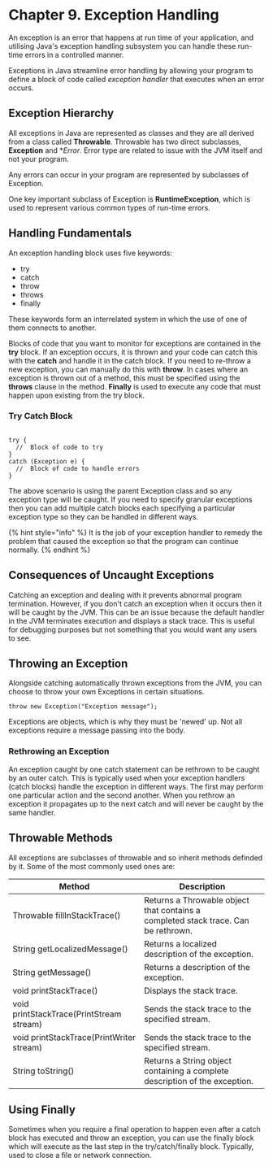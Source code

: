 # Chapter 9. Exception Handling

An exception is an error that happens at run time of your application, and utilising Java's exception handling subsystem 
you can handle these run-time errors in a controlled manner.

Exceptions in Java streamline error handling by allowing your program to define a block of code called _exception handler_
that executes when an error occurs.

## Exception Hierarchy
All exceptions in Java are represented as classes and they are all derived from a class called **Throwable**. Throwable has 
two direct subclasses, **Exception** and **Error*. Error type are related to issue with the JVM itself and not your program.

Any errors can occur in your program are represented by subclasses of Exception.

One key important subclass of Exception is **RuntimeException**, which is used to represent various common types of 
run-time errors.

## Handling Fundamentals
An exception handling block uses five keywords:
 * try
 * catch
 * throw
 * throws
 * finally

These keywords form an interrelated system in which the use of one of them connects to another.

Blocks of code that you want to monitor for exceptions are contained in the **try** block. If an exception occurs, it is
thrown and your code can catch this with the **catch** and handle it in the catch block. If you need to re-throw a new 
exception, you can manually do this with **throw**. 
In cases where an exception is thrown out of a method, this must be specified using the **throws** clause in the method. 
**Finally** is used to execute any code that must happen upon existing from the try block.

### Try Catch Block

```aidl

try {
  //  Block of code to try
}
catch (Exception e) {
  //  Block of code to handle errors
}

```

The above scenario is using the parent Exception class and so any exception type will be caught. If you need to specify 
granular exceptions then you can add multiple catch blocks each specifying a particular exception type so they can be 
handled in different ways.

{% hint style="info" %}
It is the job of your exception handler to remedy the problem that caused the exception so that the program can continue 
normally. 
{% endhint %}

## Consequences of Uncaught Exceptions
Catching an exception and dealing with it prevents abnormal program termination. However, if you don't catch an exception 
when it occurs then it will be caught by the JVM. This can be an issue because the default handler in the JVM terminates 
execution and displays a stack trace. This is useful for debugging purposes but not something that you would want any users 
to see.

## Throwing an Exception
Alongside catching automatically thrown exceptions from the JVM, you can choose to throw your own Exceptions in certain 
situations.
```aidl
throw new Exception("Exception message");
```

Exceptions are objects, which is why they must be 'newed' up. Not all exceptions require a message passing into the body.

### Rethrowing an Exception
An exception caught by one catch statement can be rethrown to be caught by an outer catch. This is typically used when your
exception handlers (catch blocks) handle the exception in different ways. The first may perform one particular action and the 
second another. 
When you rethrow an exception it propagates up to the next catch and will never be caught by the same handler.

## Throwable Methods
All exceptions are subclasses of throwable and so inherit methods definded by it. Some of the most commonly used ones are:

| Method                                   | Description                                                                   |
|------------------------------------------|-------------------------------------------------------------------------------|
| Throwable fillInStackTrace()             | Returns a Throwable object that contains a <br/> completed stack trace. Can be rethrown. |
| String getLocalizedMessage()             | Returns a localized description of the exception.                             |       
| String getMessage()                      | Returns a description of the exception.                                       |
| void printStackTrace()                   | Displays the stack trace.                                                     |
| void printStackTrace(PrintStream stream) | Sends the stack trace to the specified stream.                                |
| void printStackTrace(PrintWriter stream) | Sends the stack trace to the specified stream.                                |
| String toString()                        | Returns a String object containing a complete description of the exception.   |

## Using Finally
Sometimes when you require a final operation to happen even after a catch block has executed and throw an exception, you can 
use the finally block which will execute as the last step in the try/catch/finally block.
Typically, used to close a file or network connection.




